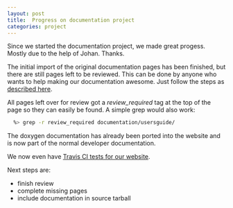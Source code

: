 ```yaml
---
layout: post
title:  Progress on documentation project
categories: project
---
```


Since we started the documentation project, we made great progess. Mostly due to
the help of Johan. Thanks.

The initial import of the original documentation pages has been finished, but there
are still pages left to be reviewed. This can be done by anyone who wants to help
making our documentation awesome. Just follow the steps as [described here](/documentation/faq/#help_extending_the_documentation).

All pages left over for review got a *review_required* tag at the top of the page so
they can easily be found. A simple grep would also work:

```bash
  %> grep -r review_required documentation/usersguide/
```

The doxygen documentation has already been ported into the website and is now
part of the normal developer documentation.

We now even have [Travis CI tests for our website](https://travis-ci.org/naemon/naemon.github.io/).

Next steps are:

- finish review
- complete missing pages
- include documentation in source tarball